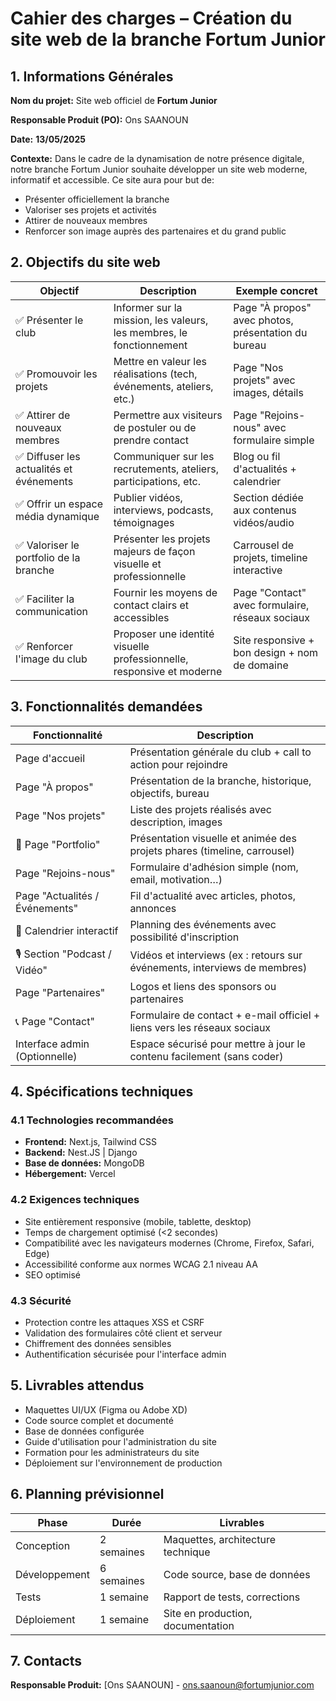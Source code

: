 # Cahier des charges – Création du site web de la branche Fortum Junior

## 1. Informations Générales

**Nom du projet:** Site web officiel de **Fortum Junior**  

**Responsable Produit (PO):** Ons SAANOUN  

**Date:** **13/05/2025**

**Contexte:** Dans le cadre de la dynamisation de notre présence digitale, notre branche Fortum Junior souhaite développer un site web moderne, informatif et accessible. Ce site aura pour but de:

- Présenter officiellement la branche
- Valoriser ses projets et activités
- Attirer de nouveaux membres
- Renforcer son image auprès des partenaires et du grand public
## 2. Objectifs du site web

| Objectif | Description | Exemple concret|
|----------|-------------|----------------|
| ✅ Présenter le club | Informer sur la mission, les valeurs, les membres, le fonctionnement | Page "À propos" avec photos, présentation du bureau |
| ✅ Promouvoir les projets | Mettre en valeur les réalisations (tech, événements, ateliers, etc.) | Page "Nos projets" avec images, détails |
| ✅ Attirer de nouveaux membres | Permettre aux visiteurs de postuler ou de prendre contact | Page "Rejoins-nous" avec formulaire simple |
| ✅ Diffuser les actualités et événements | Communiquer sur les recrutements, ateliers, participations, etc. | Blog ou fil d'actualités + calendrier |
| ✅ Offrir un espace média dynamique | Publier vidéos, interviews, podcasts, témoignages | Section dédiée aux contenus vidéos/audio |
| ✅ Valoriser le portfolio de la branche | Présenter les projets majeurs de façon visuelle et professionnelle | Carrousel de projets, timeline interactive |
| ✅ Faciliter la communication | Fournir les moyens de contact clairs et accessibles | Page "Contact" avec formulaire, réseaux sociaux |
| ✅ Renforcer l'image du club | Proposer une identité visuelle professionnelle, responsive et moderne | Site responsive + bon design + nom de domaine |
## 3. Fonctionnalités demandées

| Fonctionnalité                 | Description                                                               |
| ------------------------------ | ------------------------------------------------------------------------- |
| Page d'accueil                 | Présentation générale du club + call to action pour rejoindre             |
| Page "À propos"                | Présentation de la branche, historique, objectifs, bureau                 |
| Page "Nos projets"             | Liste des projets réalisés avec description, images                       |
| 📁 Page "Portfolio"            | Présentation visuelle et animée des projets phares (timeline, carrousel)  |
| Page "Rejoins-nous"            | Formulaire d'adhésion simple (nom, email, motivation…)                    |
| Page "Actualités / Événements" | Fil d'actualité avec articles, photos, annonces                           |
| 📅 Calendrier interactif       | Planning des événements avec possibilité d'inscription                    |
| 🎙️ Section "Podcast / Vidéo"  | Vidéos et interviews (ex : retours sur événements, interviews de membres) |
| Page "Partenaires"             | Logos et liens des sponsors ou partenaires                                |
| 📞 Page "Contact"              | Formulaire de contact + e-mail officiel + liens vers les réseaux sociaux  |
| Interface admin (Optionnelle)  | Espace sécurisé pour mettre à jour le contenu facilement (sans coder)     |

## 4. Spécifications techniques

### 4.1 Technologies recommandées

- **Frontend:** Next.js, Tailwind CSS
- **Backend:**  Nest.JS | Django
- **Base de données:** MongoDB
- **Hébergement:** Vercel
### 4.2 Exigences techniques

- Site entièrement responsive (mobile, tablette, desktop)
- Temps de chargement optimisé (<2 secondes)
- Compatibilité avec les navigateurs modernes (Chrome, Firefox, Safari, Edge)
- Accessibilité conforme aux normes WCAG 2.1 niveau AA
- SEO optimisé
### 4.3 Sécurité

- Protection contre les attaques XSS et CSRF
- Validation des formulaires côté client et serveur
- Chiffrement des données sensibles
- Authentification sécurisée pour l'interface admin
## 5. Livrables attendus

- Maquettes UI/UX (Figma ou Adobe XD)
- Code source complet et documenté
- Base de données configurée
- Guide d'utilisation pour l'administration du site
- Formation pour les administrateurs du site
- Déploiement sur l'environnement de production
## 6. Planning prévisionnel

| Phase         | Durée      | Livrables                         |
| ------------- | ---------- | --------------------------------- |
| Conception    | 2 semaines | Maquettes, architecture technique |
| Développement | 6 semaines | Code source, base de données      |
| Tests         | 1 semaine  | Rapport de tests, corrections     |
| Déploiement   | 1 semaine  | Site en production, documentation |
## 7. Contacts

**Responsable Produit:** [Ons SAANOUN] - ons.saanoun@fortumjunior.com  